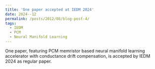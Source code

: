 ```yaml
---
title: 'One paper accepted at IEDM 2024'
date: 2024--12
permalink: /posts/2012/08/blog-post-4/
tags:
  - IEDM
  - PCM
  - Neural Manifold Learning
---
```


One paper, featuring PCM memristor based neural manifold learning accelerator with conductance drift compensation, is accepted by IEDM 2024 as regular paper.

